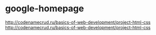 # google-homepage
http://codenamecrud.ru/basics-of-web-development/project-html-css
http://codenamecrud.ru/basics-of-web-development/project-html-css